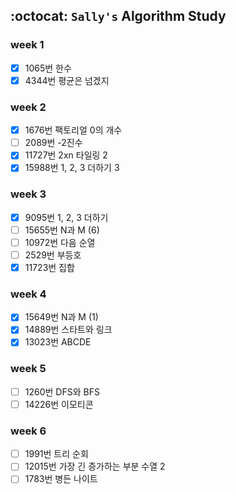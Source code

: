 ## :octocat: `Sally's` Algorithm Study

### week 1
- [x] 1065번 한수  
- [x] 4344번 평균은 넘겠지  

### week 2
- [x] 1676번 팩토리얼 0의 개수  
- [ ] 2089번 -2진수  
- [x] 11727번 2xn 타일링 2  
- [x] 15988번 1, 2, 3 더하기 3  

### week 3
- [x] 9095번 1, 2, 3 더하기  
- [ ] 15655번 N과 M (6)  
- [ ] 10972번 다음 순열  
- [ ] 2529번 부등호  
- [x] 11723번 집합

### week 4
- [x] 15649번 N과 M (1)  
- [x] 14889번 스타트와 링크  
- [x] 13023번 ABCDE  

### week 5
- [ ] 1260번 DFS와 BFS  
- [ ] 14226번 이모티콘  

### week 6
- [ ] 1991번 트리 순회  
- [ ] 12015번 가장 긴 증가하는 부분 수열 2  
- [ ] 1783번 병든 나이트  
